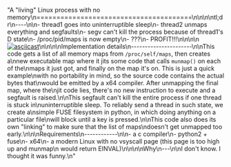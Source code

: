 "A \"living\" Linux process with no memory\n=======================================\n\n\n\ntl;dr\n----\n\n- thread1 goes into uninterruptible sleep\n- thread2 unmaps everything and segfaults\n- segv can't kill the process because of thread1's D state\n- /proc/pid/maps is now empty\n- ???\n- PROFIT!!!\n\n\n\n[![asciicast](https://asciinema.org/a/313677.svg)](https://asciinema.org/a/313677)\n\n\n\nImplementation details\n----------------------\n\nThis code gets a list of all memory maps from `/proc/self/maps`, then creates a\nnew executable map where it jits some code that calls `munmap()` on each of the\nmaps it just got, and finally on the map it's on.  This is just a quick example\nwith no portability in mind, so the source code contains the actual bytes that\nwould be emitted by a x64 compiler.  After unmapping the final map, where the\njit code lies, there's no new instruction to execute and a segfault is raised.\n\nThis segfault can't kill the entire process if one thread is stuck in\nuninterruptible sleep.  To reliably send a thread in such state, we create a\nsimple FUSE filesystem in python, in which doing anything on a particular file\nwill block until a key is pressed.\n\nThis code also does its own \"linking\" to make sure that the list of maps\ndoesn't get unmapped too early.\n\n\nRequirements\n------------\n\n- a c compiler\n- python2 + fuse\n- x64\n- a modern Linux with no vsyscall page (this page is too high up and munmap\n  would return EINVAL)\n\n\n\nWhy\n---\n\nI don't know.  I thought it was funny.\n"